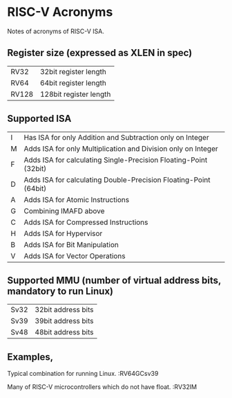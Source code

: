 # RISC-V Acronyms

Notes of acronyms of RISC-V ISA.

## Register size (expressed as XLEN in spec)

| | |
| --- | --- |
| RV32   | 32bit register length |
| RV64   | 64bit register length |
| RV128  | 128bit register length |


## Supported ISA

| | |
| --- | --- |
| I  | Has  ISA for only Addition and Subtraction only on Integer |
| M  | Adds ISA for only Multiplication and Division only on Integer |
| F  | Adds ISA for calculating Single-Precision Floating-Point (32bit) |
| D  | Adds ISA for calculating Double-Precision Floating-Point (64bit) |
| A  | Adds ISA for Atomic Instructions |
| G  | Combining IMAFD above |
| C  | Adds ISA for Compressed Instructions |
| H  | Adds ISA for Hypervisor |
| B  | Adds ISA for Bit Manipulation |
| V  | Adds ISA for Vector Operations |


## Supported MMU (number of virtual address bits, mandatory to run Linux)

| | |
| --- | --- |
| Sv32 | 32bit address bits |
| Sv39 | 39bit address bits |
| Sv48 | 48bit address bits |

## Examples,

Typical combination for running Linux.
:RV64GCsv39

Many of RISC-V microcontrollers which do not have float.
:RV32IM
